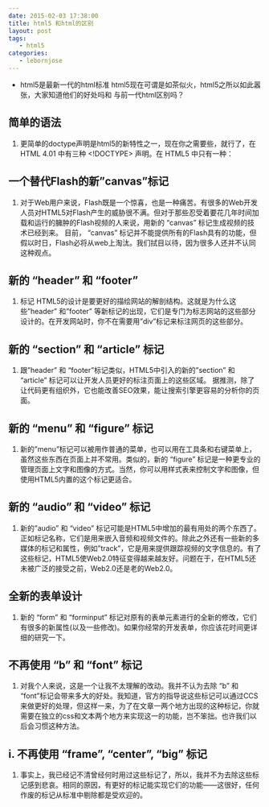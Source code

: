 ```yaml
---
date: 2015-02-03 17:38:00
title: html5 和html的区别
layout: post
tags:
   - html5
categories:
   - lebornjose
---
```


+  html5是最新一代的html标准 html5现在可谓是如茶似火，html5之所以如此嚣张，大家知道他们的好处吗和
与前一代html区别吗？

## 简单的语法

1. 更简单的doctype声明是html5的新特性之一，现在你之需要些，就行了，在 HTML 4.01 中有三种 <!DOCTYPE> 声明。在 HTML5 中只有一种：

<!DOCTYPE html>
## 一个替代Flash的新”canvas”标记
1. 对于Web用户来说，Flash既是一个惊喜，也是一种痛苦。有很多的Web开发人员对HTML5对Flash产生的威胁很不满。但对于那些忍受着要花几年时间加载和运行的臃肿的Flash视频的人来说，用新的 “canvas” 标记生成视频的技术已经到来。
目前， “canvas” 标记并不能提供所有的Flash具有的功能，但假以时日，Flash必将从web上淘汰。我们拭目以待，因为很多人还并不认同这种观点。 
## 新的 “header” 和 “footer” 
1. 标记 HTML5的设计是要更好的描绘网站的解剖结构。这就是为什么这些”header” 和”footer” 等新标记的出现，它们是专门为标志网站的这些部分设计的。在开发网站时，你不在需要用”div”标记来标注网页的这些部分。
## 新的 “section” 和 “article” 标记
1. 跟”header” 和 “footer”标记类似，HTML5中引入的新的”section” 和 “article” 标记可以让开发人员更好的标注页面上的这些区域。
据推测，除了让代码更有组织外，它也能改善SEO效果，能让搜索引擎更容易的分析你的页面。
## 新的 “menu” 和 “figure” 标记
1. 新的”menu”标记可以被用作普通的菜单，也可以用在工具条和右键菜单上，虽然这些东西在页面上并不常用。类似的，新的 “figure” 标记是一种更专业的管理页面上文字和图像的方式。当然，你可以用样式表来控制文字和图像，但使用HTML5内置的这个标记更适合。
## 新的 “audio” 和 “video” 标记
1. 新的”audio” 和 “video” 标记可能是HTML5中增加的最有用处的两个东西了。正如标记名称，它们是用来嵌入音频和视频文件的。除此之外还有一些新的多媒体的标记和属性，例如”track”，它是用来提供跟踪视频的文字信息的。有了这些标记，HTML5使Web2.0特征变得越来越友好。问题在于，在HTML5还未被广泛的接受之前，Web2.0还是老的Web2.0。
## 全新的表单设计
1. 新的 “form” 和 “forminput” 标记对原有的表单元素进行的全新的修改，它们有很多的新属性(以及一些修改)。如果你经常的开发表单，你应该花时间更详细的研究一下。
## 不再使用 “b” 和 “font” 标记
1. 对我个人来说，这是一个让我不太理解的改动。我并不认为去除 “b” 和 “font”标记会带来多大的好处。我知道，官方的指导说这些标记可以通过CCS来做更好的处理，但这样一来，为了在文章一两个地方出现的这种标记，你就需要在独立的css和文本两个地方来实现这一的功能，岂不笨拙。也许我们以后会习惯这种方法。 
## i. 不再使用 “frame”, “center”, “big” 标记
1. 事实上，我已经记不清曾经何时用过这些标记了，所以，我并不为去除这些标记感到悲哀。相同的原因，有更好的标记能实现它们的功能——这很好，任何作废的标记从标准中剔除都是受欢迎的。